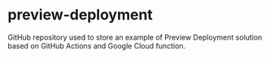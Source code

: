 # preview-deployment
GitHub repository used to store an example of Preview Deployment solution based on GitHub Actions and Google Cloud function.
